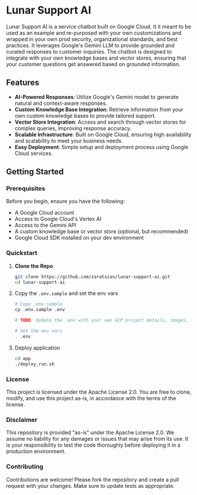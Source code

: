 # Lunar Support AI

Lunar Support AI is a service chatbot built on Google Cloud. It it meant to be used as an example and re-purposed with your own customizations and wrapped in your own prod security, organizational standards, and best practices. It leverages Google's Gemini LLM to provide grounded and curated responses to customer inquiries. The chatbot is designed to integrate with your own knowledge bases and vector stores, ensuring that your customer questions get answered based on grounded information.

## Features

- **AI-Powered Responses**: Utilize Google's Gemini model to generate natural and context-aware responses.
- **Custom Knowledge Base Integration**: Retrieve information from your own custom knowledge bases to provide tailored support.
- **Vector Store Integration**: Access and search through vector stores for complex queries, improving response accuracy.
- **Scalable Infrastructure**: Built on Google Cloud, ensuring high availability and scalability to meet your business needs.
- **Easy Deployment**: Simple setup and deployment process using Google Cloud services.

## Getting Started

### Prerequisites

Before you begin, ensure you have the following:

- A Google Cloud account
- Access to Google Cloud's Vertex AI
- Access to the Gemini API
- A custom knowledge base or vector store (optional, but recommended)
- Google Cloud SDK installed on your dev environment

### Quickstart

1. **Clone the Repo**

   ```bash
   git clone https://github.com/zaratsian/lunar-support-ai.git
   cd lunar-support-ai
   ```

2. Copy the `.env.sample` and set the env vars

   ```bash
   # Copy .env.sample
   cp .env.sample .env

   # TODO: Update the .env with your own GCP project details, images, and other variables.

   # Set the env vars
   . .env
   ```

3. Deploy application

   ```bash
   cd app
   ./deploy_run.sh
   ```

### License

This project is licensed under the Apache License 2.0. You are free to clone, modify, and use this project as-is, in accordance with the terms of the license.


### Disclaimer

This repository is provided "as-is" under the Apache License 2.0. We assume no liability for any damages or issues that may arise from its use. It is your responsibility to test the code thoroughly before deploying it in a production environment.


### Contributing

Contributions are welcome! Please fork the repository and create a pull request with your changes. Make sure to update tests as appropriate.





